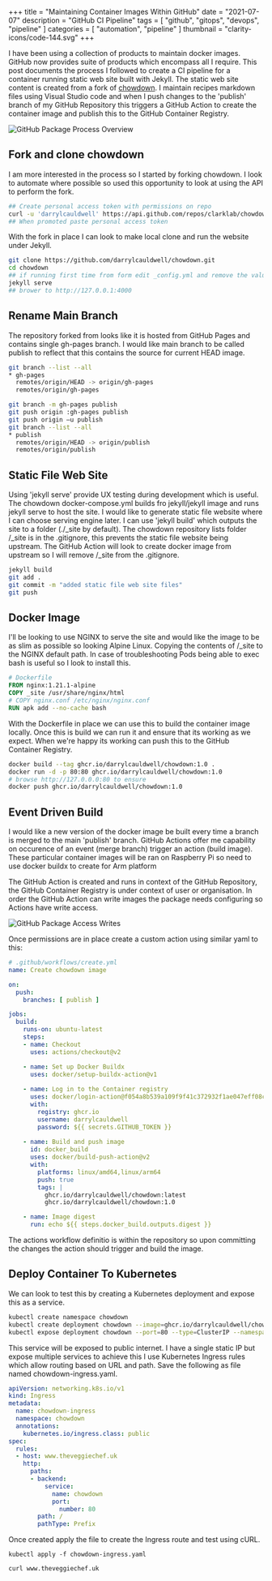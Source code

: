+++
title = "Maintaining Container Images Within GitHub"
date = "2021-07-07"
description = "GitHub CI Pipeline"
tags = [
    "github",
    "gitops",
    "devops",
    "pipeline"
]
categories = [
    "automation",
    "pipeline"
]
thumbnail = "clarity-icons/code-144.svg"
+++

I have been using a collection of products to maintain docker images. GitHub now provides suite of products which encompass all I require. This post documents the process I followed to create a CI pipeline for a container running static web site built with Jekyll. The static web site content is created from a fork of [chowdown](https://chowdown.io/). I maintain recipes markdown files using Visual Studio code and when I push changes to the 'publish' branch of my GitHub Repository this triggers a GitHub Action to create the container image and publish this to the GitHub Container Registry.

![GitHub Package Process Overview](/images/git-action-container-overview.drawio.png)

## Fork and clone chowdown

I am more interested in the process so I started by forking chowdown.  I look to automate where possible so used this opportunity to look at using the API to perform the fork.

```bash
## Create personal access token with permissions on repo
curl -u 'darrylcauldwell' https://api.github.com/repos/clarklab/chowdown/forks -d ''
## When promoted paste personal access token
```

With the fork in place I can look to make local clone and run the website under Jekyll.

```bash
git clone https://github.com/darrylcauldwell/chowdown.git
cd chowdown
## if running first time from form edit _config.yml and remove the value for key baseurl: otherwise it doesn't start properly
jekyll serve
## brower to http://127.0.0.1:4000
```

## Rename Main Branch

The repository forked from looks like it is hosted from GitHub Pages and contains single gh-pages branch.  I would like  main branch to be called publish to reflect that this contains the source for current HEAD image.

```bash
git branch --list --all
* gh-pages
  remotes/origin/HEAD -> origin/gh-pages
  remotes/origin/gh-pages

git branch -m gh-pages publish
git push origin :gh-pages publish
git push origin –u publish
git branch --list --all
* publish
  remotes/origin/HEAD -> origin/publish
  remotes/origin/publish
```

## Static File Web Site

Using 'jekyll serve' provide UX testing during development which is useful. The chowdown docker-compose.yml builds fro jekyll/jekyll image and runs jekyll serve to host the site. I would like to generate static file website where I can choose serving engine later. I can use 'jekyll build' which outputs the site to a folder (./_site by default). The chowdown repository lists folder /_site is in the .gitignore, this prevents the static file website being upstream. The GitHub Action will look to create docker image from upstream so I will remove /_site from the .gitignore.

```bash
jekyll build
git add .
git commit -m "added static file web site files"
git push
```

## Docker Image

I'll be looking to use NGINX to serve the site and would like the image to be as slim as possible so looking Alpine Linux. Copying the contents of /_site to the NGINX default path. In case of troubleshooting Pods being able to exec bash is useful so I look to install this.

```Dockerfile
# Dockerfile
FROM nginx:1.21.1-alpine
COPY _site /usr/share/nginx/html
# COPY nginx.conf /etc/nginx/nginx.conf
RUN apk add --no-cache bash
```

With the Dockerfile in place we can use this to build the container image locally. Once this is build we can run it and ensure that its working as we expect. When we're happy its working can push this to the GitHub Container Registry.

```bash
docker build --tag ghcr.io/darrylcauldwell/chowdown:1.0 .
docker run -d -p 80:80 ghcr.io/darrylcauldwell/chowdown:1.0
# browse http://127.0.0.0:80 to ensure 
docker push ghcr.io/darrylcauldwell/chowdown:1.0
```

## Event Driven Build

I would like a new version of the docker image be built every time a branch is merged to the main 'publish' branch. GitHub Actions offer me capability on occurence of an event (merge branch) trigger an action (build image). These particular container images will be ran on Raspberry Pi so need to use docker buildx to create for Arm platform

The GitHub Action is created and runs in context of the GitHub Repository,  the GitHub Container Registry is under context of user or organisation. In order the GitHub Action can write images the package needs configuring so Actions have write access.

![GitHub Package Access Writes](/images/git-action-container-access.png)

Once permissions are in place create a custom action using similar yaml to this:

```yaml
# .github/workflows/create.yml
name: Create chowdown image

on:
  push:
    branches: [ publish ]

jobs:
  build:
    runs-on: ubuntu-latest
    steps:
    - name: Checkout
      uses: actions/checkout@v2

    - name: Set up Docker Buildx
      uses: docker/setup-buildx-action@v1
      
    - name: Log in to the Container registry
      uses: docker/login-action@f054a8b539a109f9f41c372932f1ae047eff08c9
      with:
        registry: ghcr.io
        username: darrylcauldwell
        password: ${{ secrets.GITHUB_TOKEN }}
          
    - name: Build and push image
      id: docker_build
      uses: docker/build-push-action@v2
      with:
        platforms: linux/amd64,linux/arm64
        push: true
        tags: |
          ghcr.io/darrylcauldwell/chowdown:latest
          ghcr.io/darrylcauldwell/chowdown:1.0

    - name: Image digest
      run: echo ${{ steps.docker_build.outputs.digest }}
```

The actions workflow definitio is within the repository so upon committing the changes the action should trigger and build the image.

## Deploy Container To Kubernetes

We can look to test this by creating a Kubernetes deployment and expose this as a service.

```bash
kubectl create namespace chowdown
kubectl create deployment chowdown --image=ghcr.io/darrylcauldwell/chowdown:1.0 --namespace=chowdown
kubectl expose deployment chowdown --port=80 --type=ClusterIP --namespace=chowdown
```

This service will be exposed to public internet. I have a single static IP but expose multiple services to achieve this I use Kubernetes Ingress rules which allow routing based on URL and path. Save the following as file named chowdown-ingress.yaml.

```yaml
apiVersion: networking.k8s.io/v1
kind: Ingress
metadata:
  name: chowdown-ingress
  namespace: chowdown
  annotations:
    kubernetes.io/ingress.class: public
spec:
  rules:
  - host: www.theveggiechef.uk
    http:
      paths:
      - backend:
          service:
            name: chowdown
            port: 
              number: 80
        path: /
        pathType: Prefix
```

Once created apply the file to create the Ingress route and test using cURL. 

```
kubectl apply -f chowdown-ingress.yaml

curl www.theveggiechef.uk
```